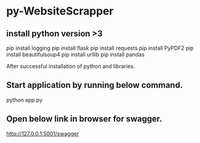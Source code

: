 # py-WebsiteScrapper

## install python version >3
pip install logging
pip install flask
pip install requests
pip install PyPDF2
pip install beautifulsoup4
pip install urllib
pip install pandas

After successful installation of python and libraries.
## Start application by running below command.
python app.py
## Open below link in browser for swagger.
http://127.0.0.1:5001/swagger
